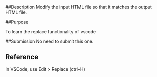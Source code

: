 ##Description
Modify the input HTML file so that it matches the output HTML file.

##Purpose

To learn the replace functionality of vscode

##Submission
No need to submit this one.

## Reference

In VSCode, use Edit > Replace (ctrl-H)

